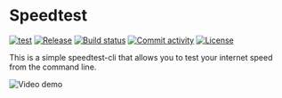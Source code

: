 # Speedtest

[![test](https://github.com/takitsu21/speedtest/actions/workflows/test.yml/badge.svg?branch=main)](https://github.com/takitsu21/speedtest/actions/workflows/test.yml)
[![Release](https://img.shields.io/github/v/release/takitsu21/speedtest)](https://img.shields.io/github/v/release/takitsu21/speedtest)
[![Build status](https://img.shields.io/github/actions/workflow/status/takitsu21/speedtest/main.yml?branch=main)](https://github.com/takitsu21/speedtest/actions/workflows/main.yml?query=branch%3Amain)
[![Commit activity](https://img.shields.io/github/commit-activity/m/takitsu21/speedtest)](https://img.shields.io/github/commit-activity/m/takitsu21/speedtest)
[![License](https://img.shields.io/github/license/takitsu21/speedtest)](https://img.shields.io/github/license/takitsu21/speedtest)

This is a simple speedtest-cli that allows you to test your internet speed from the command line.

![Video demo](img/demo.gif)
